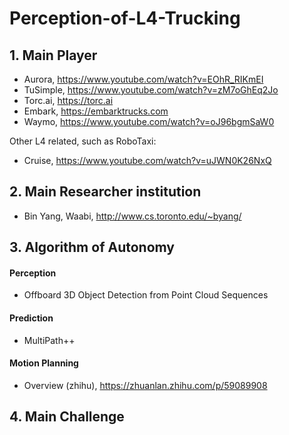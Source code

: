 # Perception-of-L4-Trucking

## 1. Main Player
- Aurora, https://www.youtube.com/watch?v=EOhR_RIKmEI
- TuSimple, https://www.youtube.com/watch?v=zM7oGhEq2Jo
- Torc.ai, https://torc.ai
- Embark, https://embarktrucks.com
- Waymo, https://www.youtube.com/watch?v=oJ96bgmSaW0

Other L4 related, such as RoboTaxi:
- Cruise,  https://www.youtube.com/watch?v=uJWN0K26NxQ

## 2. Main Researcher institution
- Bin Yang, Waabi, http://www.cs.toronto.edu/~byang/

## 3. Algorithm of Autonomy
#### Perception
- Offboard 3D Object Detection from Point Cloud Sequences

#### Prediction
- MultiPath++

#### Motion Planning
- Overview (zhihu), https://zhuanlan.zhihu.com/p/59089908
## 4. Main Challenge
